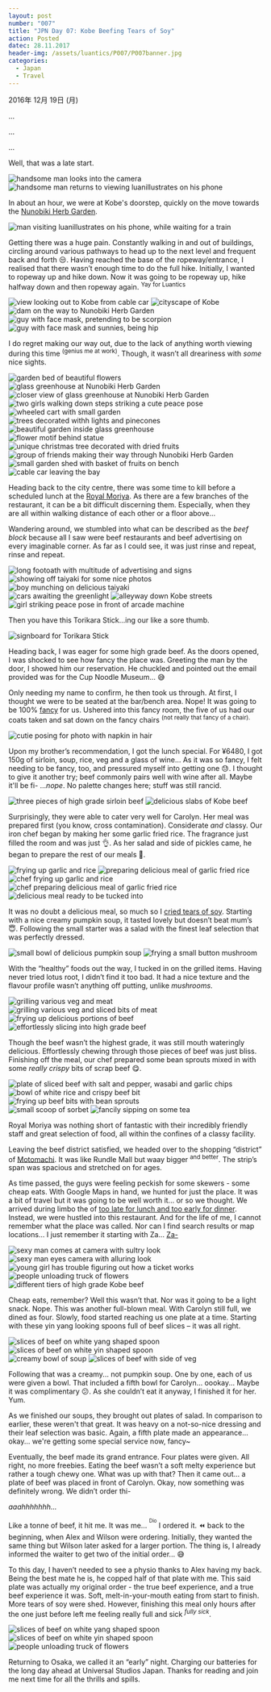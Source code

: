 ```yaml
---
layout: post
number: "007"
title: "JPN Day 07: Kobe Beefing Tears of Soy"
action: Posted
datec: 28.11.2017
header-img: /assets/luantics/P007/P007banner.jpg
categories:
  - Japan
  - Travel
---
```


2016年 12月 19日 (月)

...

...

... 

Well, that was a late start. 

<div class="imageset">
	<div class="row">
		<img src="{{ baseurl }}/assets/luantics/P007/01B.jpg" alt="handsome man looks into the camera" class="half"/>
		<img src="{{ baseurl }}/assets/luantics/P007/01A.jpg" alt="handsome man returns to viewing luanillustrates on his phone" class="half"/>
	</div>
</div>

In about an hour, we were at Kobe's doorstep, quickly on the move towards the <a href="https://www.google.com.au/maps/place/Nunobiki+Herb+Garden/@34.7171662,135.1889314,17z/data=!3m1!4b1!4m5!3m4!1s0x60008ed15662aa59:0x825ca47fbd678f55!8m2!3d34.7171662!4d135.1911201?hl=en">Nunobiki Herb Garden</a>.

<div class="imageset">
	<img src="{{ baseurl }}/assets/luantics/P007/02.jpg" alt="man visiting luanillustrates on his phone, while waiting for a train"/>
</div>

Getting there was a huge pain. Constantly walking in and out of buildings, circling around various pathways to head up to the next level and frequent back and forth :unamused:. Having reached the base of the ropeway/entrance, I realised that there wasn’t enough time to do the full hike. Initially, I wanted to ropeway up and hike down. Now it was going to be ropeway up, hike halfway down and then ropeway again. <sup>Yay for Luantics</sup>

<div class="imageset">
	<div class="row">
		<img src="{{ baseurl }}/assets/luantics/P007/03A.jpg" alt="view looking out to Kobe from cable car" class="half"/>
		<img src="{{ baseurl }}/assets/luantics/P007/03B.jpg" alt="cityscape of Kobe" class="half"/>
	</div>
	<img src="{{ baseurl }}/assets/luantics/P007/04.jpg" alt="dam on the way to Nunobiki Herb Garden"/>
	<div class="row">
		<img src="{{ baseurl }}/assets/luantics/P007/05A.jpg" alt="guy with face mask, pretending to be scorpion" class="half"/>
		<img src="{{ baseurl }}/assets/luantics/P007/05B.jpg" alt="guy with face mask and sunnies, being hip" class="half"/>
	</div>
</div>

I do regret making our way out, due to the lack of anything worth viewing during this time <sup>(genius me at work)</sup>. Though, it wasn’t all dreariness with _some_ nice sights.

<div class="imageset">
	<img src="{{ baseurl }}/assets/luantics/P007/06.jpg" alt="garden bed of beautiful flowers"/>
	<div class="row">
		<img src="{{ baseurl }}/assets/luantics/P007/07A.jpg" alt="glass greenhouse at Nunobiki Herb Garden" class="one-third"/>
		<img src="{{ baseurl }}/assets/luantics/P007/07B.jpg" alt="closer view of glass greenhouse at Nunobiki Herb Garden" class="two-thirds"/>
	</div>
	<img src="{{ baseurl }}/assets/luantics/P007/08.jpg" alt="two girls walking down steps striking a cute peace pose"/>
	<div class="row">
		<img src="{{ baseurl }}/assets/luantics/P007/09A.jpg" alt="wheeled cart with small garden" class="one-third"/>
		<img src="{{ baseurl }}/assets/luantics/P007/09B.jpg" alt="trees decorated withh lights and pinecones" class="two-thirds"/>
	</div>
	<img src="{{ baseurl }}/assets/luantics/P007/10.jpg" alt="beautiful garden inside glass greenhouse"/>
	<div class="row">
		<img src="{{ baseurl }}/assets/luantics/P007/11A.jpg" alt="flower motif behind statue" class="half"/>
		<img src="{{ baseurl }}/assets/luantics/P007/11B.jpg" alt="unique christmas tree decorated with dried fruits" class="half"/>
	</div>
	<img src="{{ baseurl }}/assets/luantics/P007/12.jpg" alt="group of friends making their way through Nunobiki Herb Garden"/>
	<img src="{{ baseurl }}/assets/luantics/P007/13.jpg" alt="small garden shed with basket of fruits on bench"/>
	<img src="{{ baseurl }}/assets/luantics/P007/14.jpg" alt="cable car leaving the bay"/>
</div>

Heading back to the city centre, there was some time to kill before a scheduled lunch at the <a href="https://www.google.com.au/maps/place/Kobe+Beef+Restaurant+Royal+Mouriya/@34.6927386,135.1913962,21z/data=!4m12!1m6!3m5!1s0x60008ee4a0af66ad:0x593bdb29d618a201!2sKobe+Beef+Restaurant+Royal+Mouriya!8m2!3d34.6927748!4d135.1915043!3m4!1s0x60008ee4a0af66ad:0x593bdb29d618a201!8m2!3d34.6927748!4d135.1915043?hl=en">Royal Moriya</a>. As there are a few branches of the restaurant, it can be a bit difficult discerning them. Especially, when they are all within walking distance of each other or a floor above...

Wandering around, we stumbled into what can be described as the _beef block_ because all I saw were beef restaurants and beef advertising on every imaginable corner. As far as I could see, it was just rinse and repeat, rinse and repeat.

<div class="imageset">
	<img src="{{ baseurl }}/assets/luantics/P007/15.jpg" alt="long footoath with multitude of advertising and signs"/>
	<div class="row">
		<img src="{{ baseurl }}/assets/luantics/P007/16A.jpg" alt="showing off taiyaki for some nice photos" class="half"/>
		<img src="{{ baseurl }}/assets/luantics/P007/16B.jpg" alt="boy munching on delicious taiyaki" class="half"/>
	</div>
	<div class="row">
		<img src="{{ baseurl }}/assets/luantics/P007/17A.jpg" alt="cars awaiting the greenlight" class="two-thirds"/>
		<img src="{{ baseurl }}/assets/luantics/P007/17B.jpg" alt="alleyway down Kobe streets" class="one-third"/>
	</div>
	<img src="{{ baseurl }}/assets/luantics/P007/18.jpg" alt="girl striking peace pose in front of arcade machine"/>
</div>

Then you have this Torikara Stick...ing our like a sore thumb.

<div class="imageset">
	<img src="{{ baseurl }}/assets/luantics/P007/19.jpg" alt="signboard for Torikara Stick"/>
</div>

Heading back, I was eager for some high grade beef. As the doors opened, I was shocked to see how fancy the place was. Greeting the man by the door, I showed him our reservation. He chuckled and pointed out the email provided was for the Cup Noodle Museum... :sweat_smile:

Only needing my name to confirm, he then took us through. At first, I thought we were to be seated at the bar/bench area. Nope! It was going to be 100% <a href="https://youtu.be/GYX5QOVkHxc?t=47s">fancy</a> for us. Ushered into this fancy room, the five of us had our coats taken and sat down on the fancy chairs <sup>(not really that fancy of a chair).</sup>

<div class="imageset">
	<img src="{{ baseurl }}/assets/luantics/P007/20.jpg" alt="cutie posing for photo with napkin in hair"/>
</div>

Upon my brother’s recommendation, I got the lunch special. For ¥6480, I got 150g of sirloin, soup, rice, veg and a glass of wine... As it was so fancy, I felt needing to be fancy, too, and pressured myself into getting one :sweat:. I thought to give it another try; beef commonly pairs well with wine after all. Maybe it'll be fi- ..._nope_. No palette changes here; stuff was still rancid.

<div class="imageset">
	<div class="row">
		<img src="{{ baseurl }}/assets/luantics/P007/23A.jpg" alt="three pieces of high grade sirloin beef" class="half"/>
		<img src="{{ baseurl }}/assets/luantics/P007/23B.jpg" alt="delicious slabs of Kobe beef" class="half"/>
	</div>
</div>

Surprisingly, they were able to cater very well for Carolyn. Her meal was prepared first (you know, cross contamination). Considerate _and_ classy. Our iron chef began by making her some garlic fried rice. The fragrance just filled the room and was just :ok_hand:. As her salad and side of pickles came, he began to prepare the rest of our meals :raised_hands:.

<div class="imageset">
	<div class="row">
		<img src="{{ baseurl }}/assets/luantics/P007/24A.jpg" alt="frying up garlic and rice" class="half"/>
		<img src="{{ baseurl }}/assets/luantics/P007/24B.jpg" alt="preparing delicious meal of garlic fried rice" class="half"/>
	</div>
	<div class="row">
		<img src="{{ baseurl }}/assets/luantics/P007/25A.jpg" alt="chef frying up garlic and rice" class="two-thirds"/>
		<img src="{{ baseurl }}/assets/luantics/P007/25B.jpg" alt="chef preparing delicious meal of garlic fried rice" class="one-third"/>
	</div>
	<img src="{{ baseurl }}/assets/luantics/P007/22.jpg" alt="delicious meal ready to be tucked into"/>
</div>

It was no doubt a delicious meal, so much so I <a href="https://youtu.be/zDObXON-kZo?t=2m51s">cried tears of soy</a>. Starting with a nice creamy pumpkin soup, it tasted lovely but doesn’t beat mum’s :innocent:. Following the small starter was a salad with the finest leaf selection that was perfectly dressed.

<div class="imageset">
	<div class="row">
		<img src="{{ baseurl }}/assets/luantics/P007/21A.jpg" alt="small bowl of delicious pumpkin soup" class="one-third"/>
		<img src="{{ baseurl }}/assets/luantics/P007/21B.jpg" alt="frying a small button mushroom" class="two-thirds"/>
	</div>
</div>

With the “healthy” foods out the way, I tucked in on the grilled items. Having never tried lotus root, I didn’t find it too bad. It had a nice texture and the flavour profile wasn’t anything off putting, unlike _mushrooms_.

<div class="imageset">
	<div class="row">
		<img src="{{ baseurl }}/assets/luantics/P007/26A.jpg" alt="grilling various veg and meat" class="half"/>
		<img src="{{ baseurl }}/assets/luantics/P007/26B.jpg" alt="grilling various veg and sliced bits of meat" class="half"/>
	</div>
	<div class="row">
		<img src="{{ baseurl }}/assets/luantics/P007/27A.jpg" alt="frying up delicious portions of beef" class="half"/>
		<img src="{{ baseurl }}/assets/luantics/P007/27B.jpg" alt="effortlessly slicing into high grade beef" class="half"/>
	</div>
</div>

Though the beef wasn’t the highest grade, it was still mouth wateringly delicious. Effortlessly chewing through those pieces of beef was just bliss. Finishing off the meal, our chef prepared some bean sprouts mixed in with some _really crispy_ bits of scrap beef :yum:.

<div class="imageset">
	<div class="row">
		<img src="{{ baseurl }}/assets/luantics/P007/28A.jpg" alt="plate of sliced beef with salt and pepper, wasabi and garlic chips" class="half"/>
		<img src="{{ baseurl }}/assets/luantics/P007/28B.jpg" alt="bowl of white rice and crispy beef bit" class="half"/>
	</div>
	<img src="{{ baseurl }}/assets/luantics/P007/29.jpg" alt="frying up beef bits with bean sprouts"/>
	<div class="row">
		<img src="{{ baseurl }}/assets/luantics/P007/30A.jpg" alt="small scoop of sorbet" class="half"/>
		<img src="{{ baseurl }}/assets/luantics/P007/30B.jpg" alt="fancily sipping on some tea" class="half"/>
	</div>
</div>

Royal Moriya was nothing short of fantastic with their incredibly friendly staff and great selection of food, all within the confines of a classy facility.

Leaving the beef district satisfied, we headed over to the shopping “district” of <a href="https://www.google.com.au/maps/place/Kobe+Motomachi/@34.6885134,135.1861703,17z/data=!4m8!1m2!2m1!1sMotomachi+Chuo,+Kobe,+Hy%C5%8Dgo+Prefecture,+Japan!3m4!1s0x60008f029963ccfb:0xea4c134bbafe702e!8m2!3d34.688233!4d135.186502?hl=en">Motomachi</a>. It was like Rundle Mall but waay bigger <sup>and better</sup>. The strip’s span was spacious and stretched on for ages.

As time passed, the guys were feeling peckish for some skewers - some cheap eats. With Google Maps in hand, we hunted for just the place. It was a bit of travel but it was going to be well worth it... or so we thought. We arrived during limbo the of <a href="https://www.youtube.com/watch?v=7s5EnhE7x58">too late for lunch and too early for dinner</a>. Instead, we were hustled into this restaurant. And for the life of me, I cannot remember what the place was called. Nor can I find search results or map locations... I just remember it starting with Za... <a href="https://www.youtube.com/watch?v=7ePWNmLP0Z0">Za-</a>

<div class="imageset">
	<div class="row">
		<img src="{{ baseurl }}/assets/luantics/P007/31A.jpg" alt="sexy man comes at camera with sultry look" class="half"/>
		<img src="{{ baseurl }}/assets/luantics/P007/31B.jpg" alt="sexy man eyes camera with alluring look" class="half"/>
	</div>
	<img src="{{ baseurl }}/assets/luantics/P007/32.jpg" alt="young girl has trouble figuring out how a ticket works"/>
	<img src="{{ baseurl }}/assets/luantics/P007/33.jpg" alt="people unloading truck of flowers"/>
	<img src="{{ baseurl }}/assets/luantics/P007/34.jpg" alt="different tiers of high grade Kobe beef"/>
</div>

Cheap eats, remember? Well this wasn’t that. Nor was it going to be a light snack. Nope. This was another full-blown meal. With Carolyn still full, we dined as four. Slowly, food started reaching us one plate at a time. Starting with these yin yang looking spoons full of beef slices – it was all right.

<div class="imageset">
	<div class="row">
		<img src="{{ baseurl }}/assets/luantics/P007/35A.jpg" alt="slices of beef on white yang shaped spoon" class="half"/>
		<img src="{{ baseurl }}/assets/luantics/P007/35B.jpg" alt="slices of beef on white yin shaped spoon" class="half"/>
	</div>
	<div class="row">
		<img src="{{ baseurl }}/assets/luantics/P007/36A.jpg" alt="creamy bowl of soup" class="half"/>
		<img src="{{ baseurl }}/assets/luantics/P007/36B.jpg" alt="slices of beef with side of veg" class="half"/>
	</div>
</div>

Following that was a creamy... not pumpkin soup. One by one, each of us were given a bowl. That included a fifth bowl for Carolyn... oookay... Maybe it was complimentary :confused:. As she couldn’t eat it anyway, I finished it for her. Yum.

As we finished our soups, they brought out plates of salad. In comparison to earlier, these weren't that great. It was heavy on a not-so-nice dressing and their leaf selection was basic. Again, a fifth plate made an appearance... okay... we're getting some special service now, fancy~ 

Eventually, the beef made its grand entrance. Four plates were given. All right, no more freebies. Eating the beef wasn’t a soft melty experience but rather a tough chewy one. What was up with that? Then it came out... a plate of beef was placed in front of Carolyn. Okay, now something was definitely wrong. We didn’t order thi-

_aaahhhhhhh..._

Like a tonne of beef, it hit me. It was me… <sup><sup>Dio</sup></sup> I ordered it. :rewind: back to the beginning, when Alex and Wilson were ordering. Initially, they wanted the same thing but Wilson later asked for a larger portion. The thing is, I already informed the waiter to get two of the initial order... :sweat_smile:

To this day, I haven’t needed to see a physio thanks to Alex having my back. Being the best mate he is, he copped half of that plate with me. This said plate was actually my original order - the true beef experience, and a true beef experience it was.  Soft, melt-in-your-mouth eating from start to finish. More tears of soy were shed. However, finishing this meal only hours after the one just before left me feeling really full and sick <sup>_fully sick_</sup>.

<div class="imageset">
	<div class="row">
		<img src="{{ baseurl }}/assets/luantics/P007/37A.jpg" alt="slices of beef on white yang shaped spoon" class="half"/>
		<img src="{{ baseurl }}/assets/luantics/P007/37B.jpg" alt="slices of beef on white yin shaped spoon" class="half"/>
	</div>
	<img src="{{ baseurl }}/assets/luantics/P007/38.jpg" alt="people unloading truck of flowers"/>
</div>

Returning to Osaka, we called it an “early” night. Charging our batteries for the long day ahead at Universal Studios Japan. Thanks for reading and join me next time for all the thrills and spills.